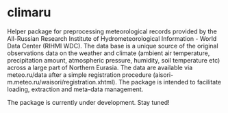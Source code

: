 # climaru

Helper package for preprocessing meteorological records provided by the All-Russian Research Institute of Hydrometeorological Information - World Data Center (RIHMI WDC). The data base is a unique source of the original observations data on the weather and climate (ambient air temperature, precipitation amount, atmospheric pressure, humidity, soil temperature etc) across a large part of Northern Eurasia. The data are available via meteo.ru/data after a simple registration procedure (aisori-m.meteo.ru/waisori/registration.xhtml). The package is intended to facilitate loading, extraction and meta-data management.

The package is currently under development. Stay tuned!